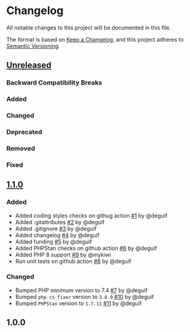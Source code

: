 # Changelog
All notable changes to this project will be documented in this file.

The format is based on [Keep a Changelog](https://keepachangelog.com/en/1.0.0/),
and this project adheres to [Semantic Versioning](https://semver.org/spec/v2.0.0.html).

## [Unreleased](https://github.com/deguif/icu-parser/compare/v1.1.0...master)

### Backward Compatibility Breaks
### Added
### Changed
### Deprecated
### Removed
### Fixed

## [1.1.0](https://github.com/deguif/icu-parser/compare/v1.0.0...v1.1.0)

### Added
* Added coding styles checks on githug action [#1](https://github.com/deguif/icu-parser/pull/1) by @deguif
* Added .gitattributes [#2](https://github.com/deguif/icu-parser/pull/2) by @deguif
* Added .gitignore [#3](https://github.com/deguif/icu-parser/pull/3) by @deguif
* Added changelog [#4](https://github.com/deguif/icu-parser/pull/4) by @deguif
* Added funding [#5](https://github.com/deguif/icu-parser/pull/5) by @deguif
* Added PHPStan checks on github action [#6](https://github.com/deguif/icu-parser/pull/6) by @deguif
* Added PHP 8 support [#9](https://github.com/deguif/icu-parser/pull/9) by @mykiwi
* Run unit tests on github action [#8](https://github.com/deguif/icu-parser/pull/8) by @deguif
### Changed
* Bumped PHP minimum version to 7.4 [#7](https://github.com/deguif/icu-parser/pull/7) by @deguif
* Bumped `php-cs-fixer` version to `3.8.0` [#10](https://github.com/deguif/icu-parser/pull/10) by @deguif
* Bumped `PHPStan` version to `1.7.11` [#11](https://github.com/deguif/icu-parser/pull/11) by @deguif

## 1.0.0

